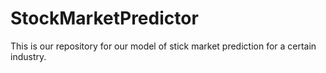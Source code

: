 # StockMarketPredictor
This is our repository for our model of stick market prediction for a certain industry. 
